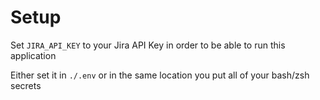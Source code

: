 # Setup

Set `JIRA_API_KEY` to your Jira API Key in order to be able to run this application

Either set it in `./.env` or in the same location you put all of your bash/zsh secrets
